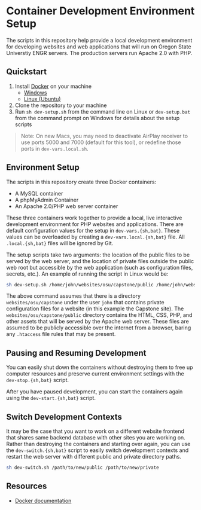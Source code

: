 # Container Development Environment Setup
The scripts in this repository help provide a local development environment for developing websites and web 
applications that will run on Oregon State Universtiy ENGR servers. The production servers run Apache 2.0 with PHP.

## Quickstart

1. Install [Docker](https://www.docker.com/) on your machine
   - [Windows](https://docs.docker.com/docker-for-windows/install/)
   - [Linux (Ubuntu)](https://docs.docker.com/install/linux/docker-ce/ubuntu/)
1. Clone the repository to your machine
1. Run `sh dev-setup.sh` from the command line on Linux or `dev-setup.bat` from the command prompt on Windows for 
   details about the  setup scripts

> Note: On new Macs, you may need to deactivate AirPlay receiver to use ports 5000 and 7000 (default for this tool), or redefine those ports in `dev-vars.local.sh`.

## Environment Setup

The scripts in this repository create three Docker containers:
- A MySQL container
- A phpMyAdmin Container
- An Apache 2.0/PHP web server container

These three containers work together to provide a local, live interactive development environment for PHP websites 
and applications. There are default configuration values for the setup in `dev-vars.{sh,bat}`. These values can be 
overloaded by creating a `dev-vars.local.{sh,bat}` file. All `.local.{sh,bat}` files will be ignored by Git.

The setup scripts take two arguments: the location of the public files to be served by the web server, and the location
of private files outside the public web root but accessible by the web application (such as configuration files, 
secrets, etc.). An example of running the script in Linux would be:

```sh
sh dev-setup.sh /home/john/websites/osu/capstone/public /home/john/websites/osu/capstone
```

The above command assumes that there is a directory `websites/osu/capstone` under the user `john` that contains 
private configuration files for a website (in this example the Capstone site). The `websites/osu/capstone/public` 
directory contains the HTML, CSS, PHP, and other assets that will be served by the Apache web server. These files are 
assumed to be publicly accessible over the internet from a browser, baring any `.htaccess` file rules that may be 
present.

## Pausing and Resuming Development
You can easily shut down the containers without destroying them to free up computer resources and preserve current
environment settings with the `dev-stop.{sh,bat}` script.

After you have paused development, you can start the containers again using the `dev-start.{sh,bat}` script.

## Switch Development Contexts
It may be the case that you want to work on a different website frontend that shares same backend database with
other sites you are working on. Rather than destroying the containers and starting over again, you can use the
`dev-switch.{sh,bat}` script to easily switch development contexts and restart the web server with different public
and private directory paths.

```sh
sh dev-switch.sh /path/to/new/public /path/to/new/private
```

## Resources
- [Docker documentation](https://docs.docker.com/)